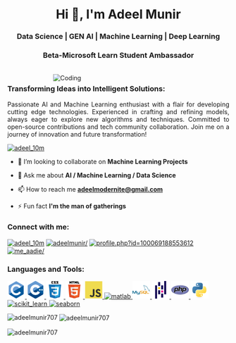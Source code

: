 <h1 align="center">Hi 👋, I'm Adeel Munir</h1>
<h3 align="center">Data Science | GEN AI | Machine Learning | Deep Learning </h3>
<h3 align="center">Beta-Microsoft Learn Student Ambassador</h3>
<br>
<img align="right" alt="Coding" width="400" src="https://media.tenor.com/rePDfDWO3XoAAAAd/hacking.gif">

<h3 align="centre">Transforming Ideas into Intelligent Solutions:</h3>
<p style="text-align: justify;">Passionate AI and Machine Learning enthusiast with a flair for developing cutting edge technologies. Experienced in crafting and refining models, always eager to explore new algorithms and techniques. Committed to open-source contributions and tech community collaboration. Join me on a journey of innovation and future transformation!</p>

<p align="left"> <a href="https://twitter.com/adeel_10m" target="blank"><img src="https://img.shields.io/twitter/follow/adeel_10m?logo=twitter&style=for-the-badge" alt="adeel_10m" /></a> </p>

- 👯 I’m looking to collaborate on **Machine Learning Projects**

- 💬 Ask me about **AI / Machine Learning / Data Science**

- 📫 How to reach me **adeelmodernite@gmail.com**

- ⚡ Fun fact **I'm the man of gatherings**

<h3 align="left">Connect with me:</h3>
<p align="left">
<a href="https://twitter.com/adeel_10m" target="blank"><img align="center" src="https://raw.githubusercontent.com/rahuldkjain/github-profile-readme-generator/master/src/images/icons/Social/twitter.svg" alt="adeel_10m" height="30" width="40" /></a>
<a href="https://linkedin.com/in/adeelmunir/" target="blank"><img align="center" src="https://raw.githubusercontent.com/rahuldkjain/github-profile-readme-generator/master/src/images/icons/Social/linked-in-alt.svg" alt="adeelmunir/" height="30" width="40" /></a>
<a href="https://fb.com/profile.php?id=100069188553612" target="blank"><img align="center" src="https://raw.githubusercontent.com/rahuldkjain/github-profile-readme-generator/master/src/images/icons/Social/facebook.svg" alt="profile.php?id=100069188553612" height="30" width="40" /></a>
<a href="https://instagram.com/me_aadie/" target="blank"><img align="center" src="https://raw.githubusercontent.com/rahuldkjain/github-profile-readme-generator/master/src/images/icons/Social/instagram.svg" alt="me_aadie/" height="30" width="40" /></a>
</p>

<h3 align="left">Languages and Tools:</h3>
<p align="left"> <a href="https://www.cprogramming.com/" target="_blank" rel="noreferrer"> <img src="https://raw.githubusercontent.com/devicons/devicon/master/icons/c/c-original.svg" alt="c" width="40" height="40"/> </a> <a href="https://www.w3schools.com/cpp/" target="_blank" rel="noreferrer"> <img src="https://raw.githubusercontent.com/devicons/devicon/master/icons/cplusplus/cplusplus-original.svg" alt="cplusplus" width="40" height="40"/> </a> <a href="https://www.w3schools.com/css/" target="_blank" rel="noreferrer"> <img src="https://raw.githubusercontent.com/devicons/devicon/master/icons/css3/css3-original-wordmark.svg" alt="css3" width="40" height="40"/> </a> <a href="https://www.w3.org/html/" target="_blank" rel="noreferrer"> <img src="https://raw.githubusercontent.com/devicons/devicon/master/icons/html5/html5-original-wordmark.svg" alt="html5" width="40" height="40"/> </a> <a href="https://developer.mozilla.org/en-US/docs/Web/JavaScript" target="_blank" rel="noreferrer"> <img src="https://raw.githubusercontent.com/devicons/devicon/master/icons/javascript/javascript-original.svg" alt="javascript" width="40" height="40"/> </a> <a href="https://www.mathworks.com/" target="_blank" rel="noreferrer"> <img src="https://upload.wikimedia.org/wikipedia/commons/2/21/Matlab_Logo.png" alt="matlab" width="40" height="40"/> </a> <a href="https://www.mysql.com/" target="_blank" rel="noreferrer"> <img src="https://raw.githubusercontent.com/devicons/devicon/master/icons/mysql/mysql-original-wordmark.svg" alt="mysql" width="40" height="40"/> </a> <a href="https://pandas.pydata.org/" target="_blank" rel="noreferrer"> <img src="https://raw.githubusercontent.com/devicons/devicon/2ae2a900d2f041da66e950e4d48052658d850630/icons/pandas/pandas-original.svg" alt="pandas" width="40" height="40"/> </a> <a href="https://www.php.net" target="_blank" rel="noreferrer"> <img src="https://raw.githubusercontent.com/devicons/devicon/master/icons/php/php-original.svg" alt="php" width="40" height="40"/> </a> <a href="https://www.python.org" target="_blank" rel="noreferrer"> <img src="https://raw.githubusercontent.com/devicons/devicon/master/icons/python/python-original.svg" alt="python" width="40" height="40"/> </a> <a href="https://scikit-learn.org/" target="_blank" rel="noreferrer"> <img src="https://upload.wikimedia.org/wikipedia/commons/0/05/Scikit_learn_logo_small.svg" alt="scikit_learn" width="40" height="40"/> </a> <a href="https://seaborn.pydata.org/" target="_blank" rel="noreferrer"> <img src="https://seaborn.pydata.org/_images/logo-mark-lightbg.svg" alt="seaborn" width="40" height="40"/> </a> </p>

<p><img align="left" src="https://github-readme-stats.vercel.app/api/top-langs?username=adeelmunir707&show_icons=true&locale=en&layout=compact" alt="adeelmunir707" /></p>

<p>&nbsp;<img align="center" src="https://github-readme-stats.vercel.app/api?username=adeelmunir707&show_icons=true&locale=en" alt="adeelmunir707" /></p>

<p><img align="center" src="https://github-readme-streak-stats.herokuapp.com/?user=adeelmunir707&" alt="adeelmunir707" /></p>
